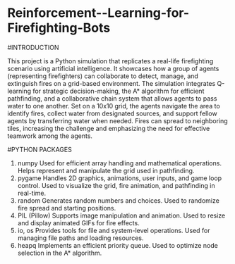 # Reinforcement--Learning-for-Firefighting-Bots
#INTRODUCTION

This project is a Python simulation that replicates a real-life firefighting scenario using artificial intelligence. It showcases how a group of agents (representing firefighters) can collaborate to detect, manage, and extinguish fires on a grid-based environment. The simulation integrates Q-learning for strategic decision-making, the A* algorithm for efficient pathfinding, and a collaborative chain system that allows agents to pass water to one another.
Set on a 10x10 grid, the agents navigate the area to identify fires, collect water from designated sources, and support fellow agents by transferring water when needed. Fires can spread to neighboring tiles, increasing the challenge and emphasizing the need for effective teamwork among the agents.

#PYTHON PACKAGES

1.	numpy
Used for efficient array handling and mathematical operations.
Helps represent and manipulate the grid used in pathfinding.
2.	pygame
Handles 2D graphics, animations, user inputs, and game loop control.
Used to visualize the grid, fire animation, and pathfinding in real-time.
3.	 random
Generates random numbers and choices.
Used to randomize fire spread and starting positions.
4.	PIL (Pillow)
Supports image manipulation and animation.
Used to resize and display animated GIFs for fire effects.
5.	 io, os
Provides tools for file and system-level operations.
Used for managing file paths and loading resources.
6.	 heapq
Implements an efficient priority queue.
Used to optimize node selection in the A* algorithm.


